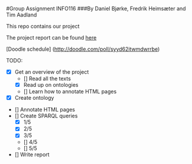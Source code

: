 #Group Assignment INFO116
###By Daniel Bjørke, Fredrik Heimsæter and Tim Aadland

This repo contains our project

The project report can be found [here](https://drive.google.com/open?id=1pdzDhUkkq0QkeVTNiVf81eLoCrNm41prlxGWsTZ_QA8)

[Doodle schedule] (http://doodle.com/poll/syyd62itwmdwrrbe)


TODO:
- [x] Get an overview of the project
    - [] Read all the texts
    - [x] Read up on ontologies
    - [] Learn how to annotate HTML pages
- [x] Create ontology
- [] Annotate HTML pages
- [] Create SPARQL queries
    - [x] 1/5
    - [x] 2/5
    - [x] 3/5
    - [] 4/5
    - [] 5/5
- [] Write report
